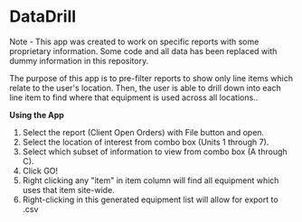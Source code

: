 # DataDrill
<p>Note - This app was created to work on specific reports with some proprietary information. Some code and all data has been replaced with dummy information in this repository.</p>

<p>The purpose of this app is to pre-filter reports to show only line items which relate to the user's location. Then, the user is able to drill down into each line item to find where that equipment is used across all locations..</p>

<b> Using the App </b>
<ol>
  <li>Select the report (Client Open Orders) with File button and open.</li>
  <li>Select the location of interest from combo box (Units 1 through 7).</li>
  <li>Select which subset of information to view from combo box (A through C).</li>
  <li>Click GO!</li>
  <li>Right clicking any "item" in item column will find all equipment which uses that item site-wide.<br>
  <li>Right-clicking in this generated equipment list will allow for export to .csv</li>
</ol>

